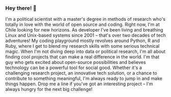 ### Hey there! 👋

I'm a political scientist with a master's degree in methods of research who's totally in love with the world of open source and coding. Right now, I'm at Chile looking for new horizons. As developer I've been living and breathing Linux and Unix-based systems since 2001 – that's over two decades of tech adventures! My coding playground mostly revolves around Python, R and Ruby, where I get to blend my research skills with some serious technical magic. When I'm not diving deep into data or political research, I'm all about finding cool projects that can make a real difference in the world. I'm that guy who gets excited about open-source possibilities and believes technology can be a powerful tool for social good. Whether it's a challenging research project, an innovative tech solution, or a chance to contribute to something meaningful, I'm always ready to jump in and make things happen. Drop me a line if you've got an interesting project – I'm always hungry for the next big challenge!
